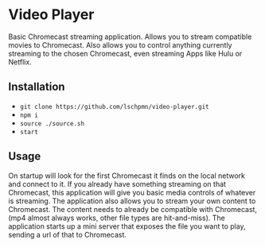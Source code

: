 # Video Player

Basic Chromecast streaming application. Allows you to stream compatible movies to Chromecast. Also allows you to control 
anything currently streaming to the chosen Chromecast, even streaming Apps like Hulu or Netflix. 

## Installation

- `git clone https://github.com/lschpmn/video-player.git`
- `npm i`
- `source ./source.sh`
- `start`

## Usage

On startup will look for the first Chromecast it finds on the local network and connect to it. If you already have something 
streaming on that Chromecast, this application will give you basic media controls of whatever is streaming. The application 
also allows you to stream your own content to Chromecast. The content needs to already be compatible with Chromecast, (mp4
almost always works, other file types are hit-and-miss). The application starts up a mini server that exposes the file you 
want to play, sending a url of that to Chromecast. 
